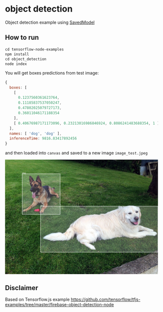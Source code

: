 # object detection
Object detection example using [SavedModel](https://blog.tensorflow.org/2020/01/run-tensorflow-savedmodel-in-nodejs-directly-without-conversion.html)

## How to run
```
cd tensorflow-node-examples
npm install
cd object_detection
node index
```

You will get boxes predictions from test image:


```javascript
{
  boxes: [
    [
      0.1237560361623764,
      0.11185837537050247,
      0.47802025079727173,
      0.36011046171188354
    ],
    [ 0.40676987171173096, 0.23213016986846924, 0.8086241483688354, 1 ]
  ],
  names: [ 'dog', 'dog' ],
  inferenceTime: 9816.83417892456
}
```

and then loaded into `canvas` and saved to a new image `image_test.jpeg`

<p align="center">
    <img src="image_test.jpeg?raw=true" width="768"> </br>
</p>

## Disclaimer
Based on Tensorflow.js example https://github.com/tensorflow/tfjs-examples/tree/master/firebase-object-detection-node
